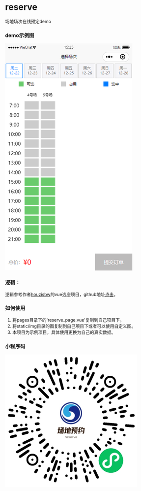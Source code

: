 # reserve
场地场次在线预定demo 
### demo示例图
![demo示例图](https://github.com/huyw96/reserve/blob/master/static/demo.png)

### 逻辑：
逻辑参考作者[houzisbw](https://github.com/houzisbw)的vue选座项目，github地址[点击](https://github.com/houzisbw/MeiTuanCinemaSmartChoose)。

### 如何使用
1. 将pages目录下的'reserve_page.vue'复制到自己项目下。
2. 将static/img目录的图复制到自己项目下或者可以使用自定义图。
3. 本项目为示例项目，具体使用更换为自己的真实数据。

### 小程序码
![小程序码](https://github.com/huyw96/reserve/blob/master/static/app.png)
